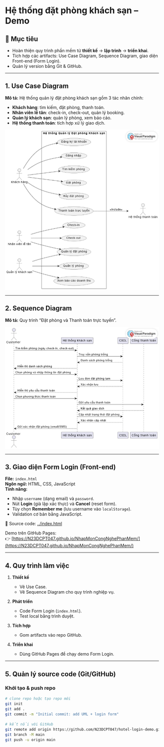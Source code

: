# Hệ thống đặt phòng khách sạn – Demo

## 🎯 Mục tiêu
- Hoàn thiện quy trình phần mềm từ **thiết kế** → **lập trình** → **triển khai**.  
- Tích hợp các artifacts: Use Case Diagram, Sequence Diagram, giao diện Front-end (Form Login).  
- Quản lý version bằng Git & GitHub.

---

## 1. Use Case Diagram
**Mô tả:** Hệ thống quản lý đặt phòng khách sạn gồm 3 tác nhân chính:
- **Khách hàng**: tìm kiếm, đặt phòng, thanh toán.  
- **Nhân viên lễ tân**: check-in, check-out, quản lý booking.  
- **Quản lý khách sạn**: quản lý phòng, xem báo cáo.  
- **Hệ thống thanh toán**: tích hợp xử lý giao dịch.

![Use Case Diagram](../Lab02/Use%20Case%20Diagram.jpg)


---

## 2. Sequence Diagram
**Mô tả:** Quy trình “Đặt phòng và Thanh toán trực tuyến”.

![Sequence Diagram](../Lab03/SQ%20Diagram.jpg)



---

## 3. Giao diện Form Login (Front-end)
**File:** `index.html`  
**Ngôn ngữ:** HTML, CSS, JavaScript  
**Tính năng:**
- Nhập `username` (dạng email) và `password`.  
- Nút **Login** (giả lập xác thực) và **Cancel** (reset form).  
- Tùy chọn **Remember me** (lưu username vào `localStorage`).  
- Validation cơ bản bằng JavaScript.  

📂 Source code: [../index.html](index.html)

Demo trên GitHub Pages:  
👉 [https://N23DCPT047.github.io/NhapMonCongNghePhanMem/](https://N23DCPT047.github.io/NhapMonCongNghePhanMem/)

---

## 4. Quy trình làm việc
1. **Thiết kế**
   - Vẽ Use Case.  
   - Vẽ Sequence Diagram cho quy trình nghiệp vụ.  

2. **Phát triển**
   - Code Form Login (`index.html`).  
   - Test local bằng trình duyệt.  

3. **Tích hợp**
   - Gom artifacts vào repo GitHub.  
 

4. **Triển khai**
   - Dùng GitHub Pages để chạy demo Form Login.  

---

## 5. Quản lý source code (Git/GitHub)

### Khởi tạo & push repo
```bash
# clone repo hoặc tạo repo mới
git init
git add .
git commit -m "Initial commit: add UML + login form"

# kết nối với GitHub
git remote add origin https://github.com/N23DCPT047/hotel-login-demo.git
git branch -M main
git push -u origin main
